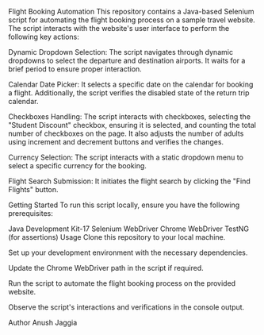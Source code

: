 Flight Booking Automation
This repository contains a Java-based Selenium script for automating the flight booking process on a sample travel website. The script interacts with the website's user interface to perform the following key actions:

Dynamic Dropdown Selection: The script navigates through dynamic dropdowns to select the departure and destination airports. It waits for a brief period to ensure proper interaction.

Calendar Date Picker: It selects a specific date on the calendar for booking a flight. Additionally, the script verifies the disabled state of the return trip calendar.

Checkboxes Handling: The script interacts with checkboxes, selecting the "Student Discount" checkbox, ensuring it is selected, and counting the total number of checkboxes on the page. It also adjusts the number of adults using increment and decrement buttons and verifies the changes.

Currency Selection: The script interacts with a static dropdown menu to select a specific currency for the booking.

Flight Search Submission: It initiates the flight search by clicking the "Find Flights" button.

Getting Started
To run this script locally, ensure you have the following prerequisites:

Java Development Kit-17
Selenium WebDriver
Chrome WebDriver
TestNG (for assertions)
Usage
Clone this repository to your local machine.

Set up your development environment with the necessary dependencies.

Update the Chrome WebDriver path in the script if required.

Run the script to automate the flight booking process on the provided website.

Observe the script's interactions and verifications in the console output.

Author
Anush Jaggia
